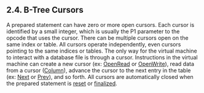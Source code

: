 ## 2\.4\. B\-Tree Cursors


A prepared statement can have
zero or more open cursors. Each cursor is identified by a
small integer, which is usually the P1 parameter to the opcode
that uses the cursor.
There can be multiple cursors open on the same index or table.
All cursors operate independently, even cursors pointing to the same
indices or tables.
The only way for the virtual machine to interact with a database
file is through a cursor.
Instructions in the virtual machine can create a new cursor 
(ex: [OpenRead](opcode.html#OpenRead) or [OpenWrite](opcode.html#OpenWrite)),
read data from a cursor ([Column](opcode.html#Column)),
advance the cursor to the next entry in the table
(ex: [Next](opcode.html#Next) or [Prev](opcode.html#Prev)), and so forth.
All cursors are automatically
closed when the prepared statement is [reset](c3ref/reset.html) or
[finalized](c3ref/finalize.html).



